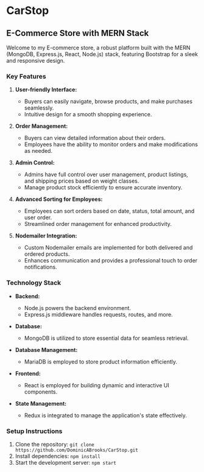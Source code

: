 # CarStop 
## E-Commerce Store with MERN Stack

Welcome to my E-commerce store, a robust platform built with the MERN (MongoDB, Express.js, React, Node.js) stack, featuring Bootstrap for a sleek and responsive design.

### Key Features

1. **User-friendly Interface:**
   - Buyers can easily navigate, browse products, and make purchases seamlessly.
   - Intuitive design for a smooth shopping experience.

2. **Order Management:**
   - Buyers can view detailed information about their orders.
   - Employees have the ability to monitor orders and make modifications as needed.

3. **Admin Control:**
   - Admins have full control over user management, product listings, and shipping prices based on weight classes.
   - Manage product stock efficiently to ensure accurate inventory.

4. **Advanced Sorting for Employees:**
   - Employees can sort orders based on date, status, total amount, and user order.
   - Streamlined order management for enhanced productivity.

5. **Nodemailer Integration:**
   - Custom Nodemailer emails are implemented for both delivered and ordered products.
   - Enhances communication and provides a professional touch to order notifications.

### Technology Stack

- **Backend:**
  - Node.js powers the backend environment.
  - Express.js middleware handles requests, routes, and more.

- **Database:**
  - MongoDB is utilized to store essential data for seamless retrieval.

- **Database Management:**
  - MariaDB is employed to store product information efficiently.

- **Frontend:**
  - React is employed for building dynamic and interactive UI components.

- **State Management:**
  - Redux is integrated to manage the application's state effectively.

### Setup Instructions

1. Clone the repository: `git clone https://github.com/DominicABrooks/CarStop.git`
2. Install dependencies: `npm install`
3. Start the development server: `npm start`
